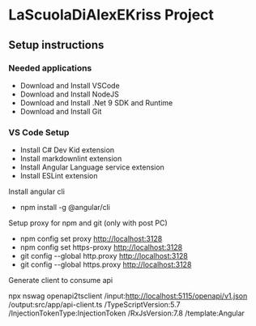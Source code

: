 # LaScuolaDiAlexEKriss Project

## Setup instructions

### Needed applications

- Download and Install VSCode
- Download and Install NodeJS
- Download and Install .Net 9 SDK and Runtime
- Download and Install Git

### VS Code Setup

- Install C# Dev Kid extension
- Install markdownlint extension
- Install Angular Language service extension
- Install ESLint extension

Install angular cli

- npm install -g @angular/cli

Setup proxy for npm and git (only with post PC)

- npm config set proxy <http://localhost:3128>
- npm config set https-proxy <http://localhost:3128>
- git config --global http.proxy <http://localhost:3128>
- git config --global https.proxy <http://localhost:3128>

Generate client to consume api

npx nswag openapi2tsclient /input:<http://localhost:5115/openapi/v1.json> /output:src/app/api-client.ts /TypeScriptVersion:5.7 /InjectionTokenType:InjectionToken /RxJsVersion:7.8 /template:Angular
